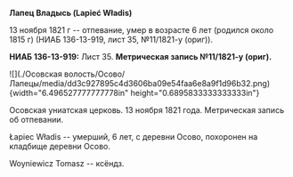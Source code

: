 **Лапец Владысь (Lapieć Władis)**

13 ноября 1821 г -- отпевание, умер в возрасте 6 лет (родился около 1815
г) (НИАБ 136-13-919, лист 35, №11/1821-у (ориг)).

**НИАБ 136-13-919:** Лист 35. **Метрическая запись №11/1821-у (ориг).**

![](./Осовская волость/Осово/Лапецы/media/dd3c927895c4d3606ba09e54faa6e8a9f1d96b32.png){width="6.496527777777778in"
height="0.6895833333333333in"}

Осовская униатская церковь. 13 ноября 1821 года. Метрическая запись об
отпевании.

Łapiec Władis -- умерший, 6 лет, с деревни Осово, похоронен на кладбище
деревни Осово.

Woyniewicz Tomasz -- ксёндз.
